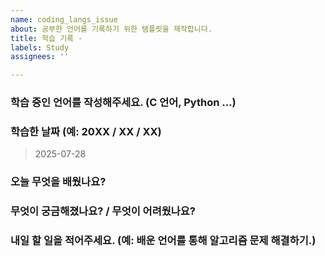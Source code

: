 ```yaml
---
name: coding_langs_issue
about: 공부한 언어를 기록하기 위한 템플릿을 제작합니다.
title: 학습 기록 -
labels: Study
assignees: ''

---
```


### 학습 중인 언어를 작성해주세요. (C 언어, Python ...)
> 

### 학습한 날짜 (예: 20XX / XX / XX)
> 2025-07-28

### 오늘 무엇을 배웠나요? 
> 

### 무엇이 궁금해졌나요? / 무엇이 어려웠나요?
> 

### 내일 할 일을 적어주세요. (예: 배운 언어를 통해 알고리즘 문제 해결하기.)
>
